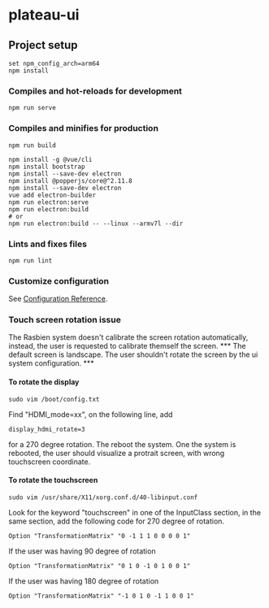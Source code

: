 # plateau-ui

## Project setup
```
set npm_config_arch=arm64
npm install
```

### Compiles and hot-reloads for development
```
npm run serve
```

### Compiles and minifies for production
```
npm run build
```
```
npm install -g @vue/cli
npm install bootstrap
npm install --save-dev electron
npm install @popperjs/core@^2.11.8
npm install --save-dev electron
vue add electron-builder
npm run electron:serve
npm run electron:build
# or
npm run electron:build -- --linux --armv7l --dir
```
### Lints and fixes files
```
npm run lint
```

### Customize configuration
See [Configuration Reference](https://cli.vuejs.org/config/).

### Touch screen rotation issue
The Rasbien system doesn't calibrate the screen rotation automatically, instead, the user is requested to calibrate themself the screen.
*** The default screen is landscape. The user shouldn't rotate the screen by the ui system configuration. ***
#### To rotate the display
```
sudo vim /boot/config.txt
```
Find "HDMI_mode=xx", on the following line, add
```
display_hdmi_rotate=3
```
for a 270 degree rotation.
The reboot the system.
One the system is rebooted, the user should visualize a protrait screen, with wrong touchscreen coordinate.

#### To rotate the touchscreen
```
sudo vim /usr/share/X11/xorg.conf.d/40-libinput.conf
```

Look for the keyword "touchscreen" in one of the  InputClass section, in the same section, add the following code for 270 degree of rotation.
```
Option "TransformationMatrix" "0 -1 1 1 0 0 0 0 1"
```
If the user was having 90 degree of rotation
```
Option "TransformationMatrix" "0 1 0 -1 0 1 0 0 1"
```
If the user was having 180 degree of rotation
```
Option "TransformationMatrix" "-1 0 1 0 -1 1 0 0 1"
```
